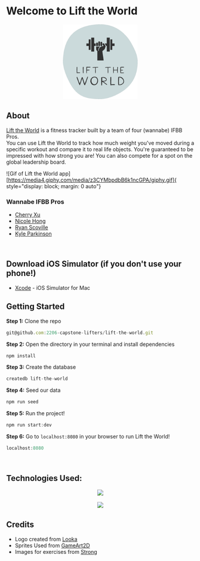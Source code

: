 # Welcome to Lift the World

<p align="center">
  <img src="public/icon.png" style="width:200px">
</p>

## About
[Lift the World](https://lift-the-world.herokuapp.com/) is a fitness tracker built by a team of four (wannabe) IFBB Pros.
<br>
You can use Lift the World to track how much weight you've moved during a specific workout and compare it to real life objects. You're guaranteed to be impressed with how strong you are! You can also compete for a spot on the global leadership board. 

![Gif of Lift the World app][https://media4.giphy.com/media/z3CYMbpdbB6k1ncGPA/giphy.gif]{ style="display: block; margin: 0 auto"}

### Wannabe IFBB Pros
- [Cherry Xu](https://github.com/mscherryxu)
- [Nicole Hong](https://github.com/nickyjhong)
- [Ryan Scoville](https://github.com/rscoville29)
- [Kyle Parkinson](https://github.com/kparki1130)

<br/>

## Download iOS Simulator (if you don't use your phone!)
- [Xcode](https://apps.apple.com/us/app/xcode/id497799835?mt=12) - iOS Simulator for Mac

## Getting Started
**Step 1:** Clone the repo
```js
git@github.com:2206-capstone-lifters/lift-the-world.git
```

**Step 2:** Open the directory in your terminal and install dependencies
```js
npm install
```

**Step 3:** Create the database
```js
createdb lift-the-world
```

**Step 4:** Seed our data
```js
npm run seed
```
**Step 5:** Run the project!
```js
npm run start:dev
```

**Step 6:** Go to `localhost:8080` in your browser to run Lift the World!
```js
localhost:8080
```

<br/>

## Technologies Used:
<p align="center">
  <a href="https://skillicons.dev">
    <img src="https://skillicons.dev/icons?i=react,redux,js,nodejs,express" />
  </a>
</p>

<p align="center">
  <a href="https://skillicons.dev">
    <img src="https://skillicons.dev/icons?i=postgres,html,css,heroku" />
  </a>
</p>

## Credits
- Logo created from [Looka](https://looka.com/logo-maker/)
- Sprites Used from [GameArt2D](https://www.gameart2d.com/freebies.html)
- Images for exercises from [Strong](https://www.strong.app/)
